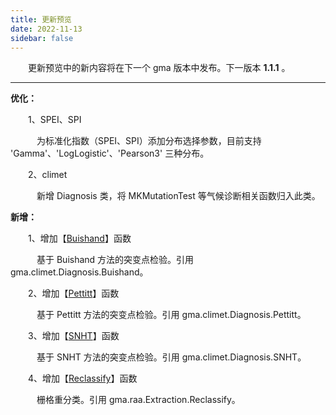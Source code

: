 ```yaml
---
title: 更新预览
date: 2022-11-13
sidebar: false
---
```


&emsp;　更新预览中的新内容将在下一个 gma 版本中发布。下一版本 **1.1.1** 。

---

<font color="#3CB371"><i class="fab fa-superpowers"></i></font> **优化：**

&emsp;　1、SPEI、SPI

&emsp;　　为标准化指数（SPEI、SPI）添加分布选择参数，目前支持 'Gamma'、'LogLogistic'、'Pearson3' 三种分布。

&emsp;　2、climet

&emsp;　　新增 Diagnosis 类，将 MKMutationTest 等气候诊断相关函数归入此类。

<font color="#616AE5"><i class="fas fa-award"></i></font> **新增：**

&emsp;　1、增加【[Buishand](/UserGuide/climet/Diagnosis/Buishand.html)】函数

&emsp;　　基于 Buishand 方法的突变点检验。引用 gma.climet.Diagnosis.Buishand。

&emsp;　2、增加【[Pettitt](/UserGuide/climet/Diagnosis/Pettitt.html)】函数

&emsp;　　基于 Pettitt 方法的突变点检验。引用 gma.climet.Diagnosis.Pettitt。

&emsp;　3、增加【[SNHT](/UserGuide/climet/Diagnosis/SNHT.html)】函数

&emsp;　　基于 SNHT 方法的突变点检验。引用 gma.climet.Diagnosis.SNHT。

&emsp;　4、增加【[Reclassify](/UserGuide/raa/Extraction/Reclassify.html)】函数

&emsp;　　栅格重分类。引用 gma.raa.Extraction.Reclassify。

